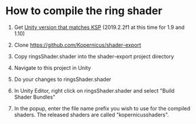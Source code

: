 # How to compile the ring shader

1) Get [Unity version that matches KSP] (2019.2.2f1 at this time for 1.9 and 1.10)

2) Clone https://github.com/Kopernicus/shader-export

3) Copy ringsShader.shader into the shader-export project directory

4) Navigate to this project in Unity

5) Do your changes to ringsShader.shader

6) In Unity Editor, right click on ringsShader.shader and select "Build Shader Bundles"

7) In the popup, enter the file name prefix you wish to use for the compiled shaders. The released shaders are called "kopernicusshaders".

[Unity version that matches KSP]: https://forum.kerbalspaceprogram.com/index.php?/topic/160487-parttools-updated/
